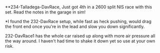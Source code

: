 **234-Talladega-DavRace, Just got 4th in a 2600 split NIS race with this set. Read the notes in the garage in sim! 

*I found the 232-DavRace setup, while fast as heck pushing, would drag the front end once you're in the lead and slow you down significantly.  

232-DavRace1 has the whole car raised up along with more air pressure all the way around.  I haven't had time to shake it down yet so use at your own risk.

